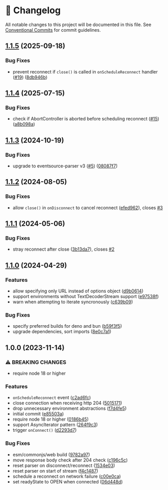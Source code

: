 <!-- markdownlint-disable --><!-- textlint-disable -->

# 📓 Changelog

All notable changes to this project will be documented in this file. See
[Conventional Commits](https://conventionalcommits.org) for commit guidelines.

## [1.1.5](https://github.com/rexxars/eventsource-client/compare/v1.1.4...v1.1.5) (2025-09-18)

### Bug Fixes

- prevent reconnect if `close()` is called in `onScheduleReconnect` handler ([#19](https://github.com/rexxars/eventsource-client/issues/19)) ([8db946b](https://github.com/rexxars/eventsource-client/commit/8db946bdb8dac12d3eb2cf2c0a5fbc1b94324cc1))

## [1.1.4](https://github.com/rexxars/eventsource-client/compare/v1.1.3...v1.1.4) (2025-07-15)

### Bug Fixes

- check if AbortController is aborted before scheduling reconnect ([#15](https://github.com/rexxars/eventsource-client/issues/15)) ([a8b098a](https://github.com/rexxars/eventsource-client/commit/a8b098aeae612683ec28e5597174b54c8b606e32))

## [1.1.3](https://github.com/rexxars/eventsource-client/compare/v1.1.2...v1.1.3) (2024-10-19)

### Bug Fixes

- upgrade to eventsource-parser v3 ([#5](https://github.com/rexxars/eventsource-client/issues/5)) ([08087f7](https://github.com/rexxars/eventsource-client/commit/08087f79d0e12523a8434ff9da5533dd1d6b75bf))

## [1.1.2](https://github.com/rexxars/eventsource-client/compare/v1.1.1...v1.1.2) (2024-08-05)

### Bug Fixes

- allow `close()` in `onDisconnect` to cancel reconnect ([efed962](https://github.com/rexxars/eventsource-client/commit/efed962a561be438ec71c3a33735377d8b8372b8)), closes [#3](https://github.com/rexxars/eventsource-client/issues/3)

## [1.1.1](https://github.com/rexxars/eventsource-client/compare/v1.1.0...v1.1.1) (2024-05-06)

### Bug Fixes

- stray reconnect after close ([3b13da7](https://github.com/rexxars/eventsource-client/commit/3b13da756d4a82b34b3e36651025989db3cf5ae8)), closes [#2](https://github.com/rexxars/eventsource-client/issues/2)

## [1.1.0](https://github.com/rexxars/eventsource-client/compare/v1.0.0...v1.1.0) (2024-04-29)

### Features

- allow specifying only URL instead of options object ([d9b0614](https://github.com/rexxars/eventsource-client/commit/d9b061443b983fc0c38c67adce5718d095fa2a39))
- support environments without TextDecoderStream support ([e97538f](https://github.com/rexxars/eventsource-client/commit/e97538f57a78867910d7d943ced49902c8e80f62))
- warn when attempting to iterate syncronously ([c639b09](https://github.com/rexxars/eventsource-client/commit/c639b0962c9b0e71a0534f8ba8278e06c347afc7))

### Bug Fixes

- specify preferred builds for deno and bun ([b59f3f5](https://github.com/rexxars/eventsource-client/commit/b59f3f50059152c791f597cae8639d1b8f75e2be))
- upgrade dependencies, sort imports ([8e0c7a1](https://github.com/rexxars/eventsource-client/commit/8e0c7a10f70b361a8550c94024e152f1485348db))

## 1.0.0 (2023-11-14)

### ⚠ BREAKING CHANGES

- require node 18 or higher

### Features

- `onScheduleReconnect` event ([c2ad6fc](https://github.com/rexxars/eventsource-client/commit/c2ad6fcfbb8975790a1717990a5561bf3e2f9032))
- close connection when receiving http 204 ([5015171](https://github.com/rexxars/eventsource-client/commit/5015171116026d83300b3a814541c4e52833af4c))
- drop unnecessary environment abstractions ([f7d4fe5](https://github.com/rexxars/eventsource-client/commit/f7d4fe5532d37d9d6893aa193eb60082d86c44c3))
- initial commit ([e85503a](https://github.com/rexxars/eventsource-client/commit/e85503a56d499ddc4a3a34f12723a88b3a4045df))
- require node 18 or higher ([0186b45](https://github.com/rexxars/eventsource-client/commit/0186b458e8dc0969cb42243c4adfc61b1851b3b8))
- support AsyncIterator pattern ([264f9c3](https://github.com/rexxars/eventsource-client/commit/264f9c335fbdc07135ec6d85923ba3a2bd2d5705))
- trigger `onConnect()` ([d2293d7](https://github.com/rexxars/eventsource-client/commit/d2293d73538de55ee3cddebbd8740837832dd3ec))

### Bug Fixes

- esm/commonjs/web build ([9782a97](https://github.com/rexxars/eventsource-client/commit/9782a978c4b22f72d656f63479552e78dbbf7c89))
- move response body check after 204 check ([c196c5c](https://github.com/rexxars/eventsource-client/commit/c196c5ce9cfc7a4ef9ddcb49078700d0e8350d54))
- reset parser on disconnect/reconnect ([1534e03](https://github.com/rexxars/eventsource-client/commit/1534e030d72f2cba642084d92dbbc2f6176da5dd))
- reset parser on start of stream ([f4c1487](https://github.com/rexxars/eventsource-client/commit/f4c148756bcf9b5de5f9a0d5f512f25b4baf1b86))
- schedule a reconnect on network failure ([c00e0ca](https://github.com/rexxars/eventsource-client/commit/c00e0cae028b7572bd4ddf96c5763bde588ba976))
- set readyState to OPEN when connected ([06d448d](https://github.com/rexxars/eventsource-client/commit/06d448d424224a573423b214222c707766d95a64))
